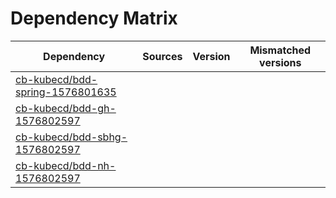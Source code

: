# Dependency Matrix

Dependency | Sources | Version | Mismatched versions
---------- | ------- | ------- | -------------------
[cb-kubecd/bdd-spring-1576801635](https://github.com/cb-kubecd/bdd-spring-1576801635.git) |  | []() | 
[cb-kubecd/bdd-gh-1576802597](https://github.com/cb-kubecd/bdd-gh-1576802597.git) |  | []() | 
[cb-kubecd/bdd-sbhg-1576802597](https://github.com/cb-kubecd/bdd-sbhg-1576802597.git) |  | []() | 
[cb-kubecd/bdd-nh-1576802597](https://github.com/cb-kubecd/bdd-nh-1576802597.git) |  | []() | 
